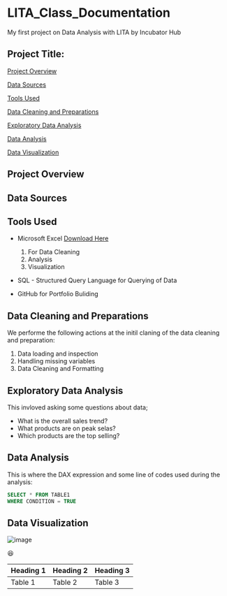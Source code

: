# LITA_Class_Documentation

My first project on Data Analysis with LITA by Incubator Hub

## Project Title:
[Project Overview](project-overview)

[Data Sources](data-sources)

[Tools Used](tools-used)

[Data Cleaning and Preparations](data-cleaning-preparations)

[Exploratory Data Analysis](exploratory-data-analysis)

[Data Analysis](data-analysis)

[Data Visualization](data-visualization)

## Project Overview

## Data Sources

## Tools Used
- Microsoft Excel [Download Here](https://www.microsoft.com)
  1. For  Data Cleaning
  2. Analysis
  3. Visualization
  
- SQL - Structured Query Language for Querying of Data
- GitHub for Portfolio Buliding

## Data Cleaning and Preparations
We performe the following actions at the initil claning of the data cleaning and preparation:

1. Data loading and inspection
2.  Handling missing variables
3.  Data Cleaning and Formatting
   
## Exploratory Data Analysis
This invloved asking some questions about data;
- What is the overall sales trend?
- What products are on peak selas?
- Which products are the top selling?

## Data Analysis
This is where the DAX expression and some line of codes used during the analysis:

```SQL
SELECT * FROM TABLE1
WHERE CONDITION = TRUE
```

## Data Visualization

![image](https://github.com/user-attachments/assets/69320f96-3381-4b26-93b9-3b5e31d7773e)

😆

|Heading 1|Heading 2|Heading 3|
|-------|---------|---------|
|Table 1|Table 2|Table 3|
